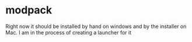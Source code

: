 modpack
=======

Right now it should be installed by hand on windows and by the installer on Mac. I am in the process of creating a launcher for it
